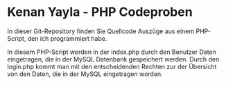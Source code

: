 # Kenan Yayla - PHP Codeproben

In dieser Git-Repository finden Sie Quellcode Auszüge aus einem PHP-Script, den ich programmiert habe. 

In diesem PHP-Script werden in der index.php durch den Benutzer Daten eingetragen, die in der MySQL Datenbank gespeichert werden. Durch den login.php kommt man mit den entscheidenden Rechten zur der Übersicht von den Daten, die in der MySQL eingetragen worden.

